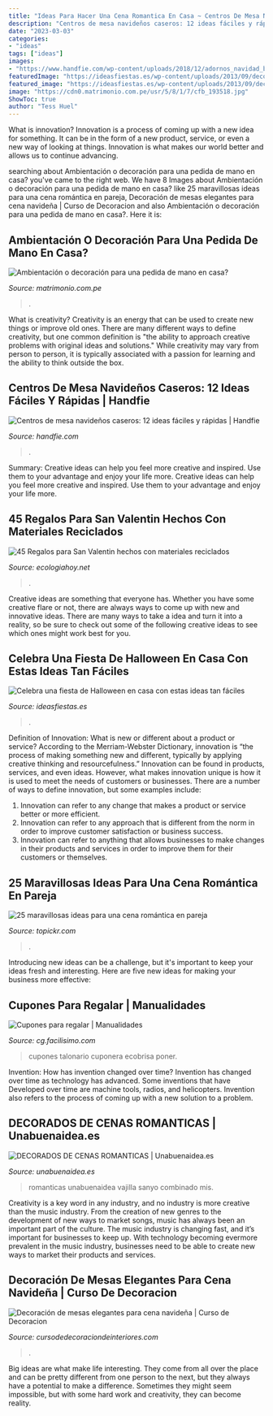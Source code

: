 ```yaml
---
title: "Ideas Para Hacer Una Cena Romantica En Casa ~ Centros De Mesa Navideños Caseros: 12 Ideas Fáciles Y Rápidas"
description: "Centros de mesa navideños caseros: 12 ideas fáciles y rápidas"
date: "2023-03-03"
categories:
- "ideas"
tags: ["ideas"]
images:
- "https://www.handfie.com/wp-content/uploads/2018/12/adornos_navidad_botes_pinas-768x687.jpg"
featuredImage: "https://ideasfiestas.es/wp-content/uploads/2013/09/decoracion-facil-halloween-2013.jpg"
featured_image: "https://ideasfiestas.es/wp-content/uploads/2013/09/decoracion-facil-halloween-2013.jpg"
image: "https://cdn0.matrimonio.com.pe/usr/5/8/1/7/cfb_193518.jpg"
ShowToc: true
author: "Tess Huel"
---
```



What is innovation?
Innovation is a process of coming up with a new idea for something. It can be in the form of a new product, service, or even a new way of looking at things. Innovation is what makes our world better and allows us to continue advancing.

	

		
searching about Ambientación o decoración para una pedida de mano en casa? you've came to the right web. We have 8 Images about Ambientación o decoración para una pedida de mano en casa? like 25 maravillosas ideas para una cena romántica en pareja, Decoración de mesas elegantes para cena navideña | Curso de Decoracion and also Ambientación o decoración para una pedida de mano en casa?. Here it is:
		
    
## Ambientación O Decoración Para Una Pedida De Mano En Casa?

<img loading=lazy src="https://cdn0.matrimonio.com.pe/usr/5/8/1/7/cfb_193518.jpg" onerror="this.onerror=null;this.src='https://tse2.mm.bing.net/th?id=OIP.DgSUlRHB1SORFLDHQEm7jQHaFj&amp;pid=15.1';" alt="Ambientación o decoración para una pedida de mano en casa?">

_Source: matrimonio.com.pe_

>. 

	

What is creativity?
Creativity is an energy that can be used to create new things or improve old ones. There are many different ways to define creativity, but one common definition is "the ability to approach creative problems with original ideas and solutions." While creativity may vary from person to person, it is typically associated with a passion for learning and the ability to think outside the box.

    
## Centros De Mesa Navideños Caseros: 12 Ideas Fáciles Y Rápidas | Handfie

<img loading=lazy src="https://www.handfie.com/wp-content/uploads/2018/12/adornos_navidad_botes_pinas-768x687.jpg" onerror="this.onerror=null;this.src='https://tse4.mm.bing.net/th?id=OIP.YPSGXuk2ZMz-sTRJukHDtwHaGo&amp;pid=15.1';" alt="Centros de mesa navideños caseros: 12 ideas fáciles y rápidas | Handfie">

_Source: handfie.com_

>. 

	

Summary: Creative ideas can help you feel more creative and inspired. Use them to your advantage and enjoy your life more.
Creative ideas can help you feel more creative and inspired. Use them to your advantage and enjoy your life more.

    
## 45 Regalos Para San Valentin Hechos Con Materiales Reciclados

<img loading=lazy src="http://ecologiahoy.net/wp-content/uploads/2017/01/21d1f0c24edd333f7975d483d10864da.jpg" onerror="this.onerror=null;this.src='https://tse2.mm.bing.net/th?id=OIP.pHU_rVXD9KM7naIWT5IghAHaJ4&amp;pid=15.1';" alt="45 Regalos para San Valentin hechos con materiales reciclados">

_Source: ecologiahoy.net_

>. 

	

Creative ideas are something that everyone has. Whether you have some creative flare or not, there are always ways to come up with new and innovative ideas. There are many ways to take a idea and turn it into a reality, so be sure to check out some of the following creative ideas to see which ones might work best for you.

    
## Celebra Una Fiesta De Halloween En Casa Con Estas Ideas Tan Fáciles

<img loading=lazy src="https://ideasfiestas.es/wp-content/uploads/2013/09/decoracion-facil-halloween-2013.jpg" onerror="this.onerror=null;this.src='https://tse3.mm.bing.net/th?id=OIP.Q4w5Yxl5QUEA2ldiyDR7YwAAAA&amp;pid=15.1';" alt="Celebra una fiesta de Halloween en casa con estas ideas tan fáciles">

_Source: ideasfiestas.es_

>. 

	

Definition of Innovation: What is new or different about a product or service?
According to the Merriam-Webster Dictionary, innovation is “the process of making something new and different, typically by applying creative thinking and resourcefulness.” Innovation can be found in products, services, and even ideas. However, what makes innovation unique is how it is used to meet the needs of customers or businesses. There are a number of ways to define innovation, but some examples include: 
1. Innovation can refer to any change that makes a product or service better or more efficient.
2. Innovation can refer to any approach that is different from the norm in order to improve customer satisfaction or business success.
3. Innovation can refer to anything that allows businesses to make changes in their products and services in order to improve them for their customers or themselves.

    
## 25 Maravillosas Ideas Para Una Cena Romántica En Pareja

<img loading=lazy src="https://topickr.com/img/posteo/thumb/494_cena-romantica-pareja-salida_3773.jpg" onerror="this.onerror=null;this.src='https://tse4.mm.bing.net/th?id=OIP.kC0akp5e2WMcLCjZuUEt4gHaDX&amp;pid=15.1';" alt="25 maravillosas ideas para una cena romántica en pareja">

_Source: topickr.com_

>. 

	

Introducing new ideas can be a challenge, but it's important to keep your ideas fresh and interesting. Here are five new ideas for making your business more effective:

    
## Cupones Para Regalar | Manualidades

<img loading=lazy src="https://estag.fimagenes.com/imagenesred/fb_2096493_6934.png" onerror="this.onerror=null;this.src='https://tse3.mm.bing.net/th?id=OIP.jOHXOGXc7brU7U1d19GGNgHaET&amp;pid=15.1';" alt="Cupones para regalar | Manualidades">

_Source: cg.facilisimo.com_

>cupones talonario cuponera ecobrisa poner. 

	

Invention: How has invention changed over time?
Invention has changed over time as technology has advanced. Some inventions that have Developed over time are machine tools, radios, and helicopters. Invention also refers to the process of coming up with a new solution to a problem.

    
## DECORADOS DE CENAS ROMANTICAS | Unabuenaidea.es

<img loading=lazy src="https://unabuenaidea.es/wp-content/uploads/2017/03/decorados-de-cenas-romanticas-unabuenaidea.es-9.jpg" onerror="this.onerror=null;this.src='https://tse2.mm.bing.net/th?id=OIP.aaW5qsyMAkAT2nQTA3e9YgHaFj&amp;pid=15.1';" alt="DECORADOS DE CENAS ROMANTICAS | Unabuenaidea.es">

_Source: unabuenaidea.es_

>romanticas unabuenaidea vajilla sanyo combinado mis. 

	

Creativity is a key word in any industry, and no industry is more creative than the music industry. From the creation of new genres to the development of new ways to market songs, music has always been an important part of the culture. The music industry is changing fast, and it’s important for businesses to keep up. With technology becoming evermore prevalent in the music industry, businesses need to be able to create new ways to market their products and services.

    
## Decoración De Mesas Elegantes Para Cena Navideña | Curso De Decoracion

<img loading=lazy src="https://cursodedecoraciondeinteriores.com/wp-content/uploads/2017/08/decoracion-de-mesas-elegantes-para-cena-navidena-8.jpg" onerror="this.onerror=null;this.src='https://tse3.mm.bing.net/th?id=OIP.D_sfUSHm80HlMeVQmFG0CAHaKJ&amp;pid=15.1';" alt="Decoración de mesas elegantes para cena navideña | Curso de Decoracion">

_Source: cursodedecoraciondeinteriores.com_

>. 

	

Big ideas are what make life interesting. They come from all over the place and can be pretty different from one person to the next, but they always have a potential to make a difference. Sometimes they might seem impossible, but with some hard work and creativity, they can become reality.


